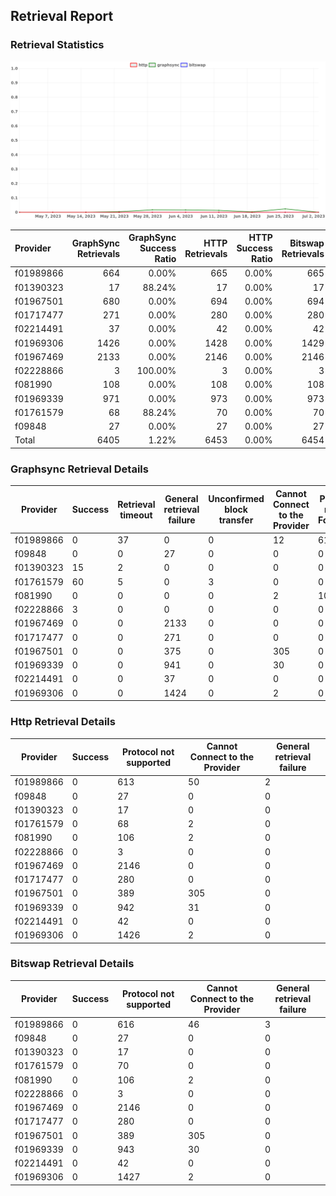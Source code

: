 ## Retrieval Report
### Retrieval Statistics
<img src="https://raw.githubusercontent.com/data-preservation-programs/filplus-checker-assets/main/filecoin-project/filecoin-plus-large-datasets/issues/1955/1688373743372.png"/>

| Provider  | GraphSync Retrievals | GraphSync Success Ratio | HTTP Retrievals | HTTP Success Ratio | Bitswap Retrievals | Bitswap Success Ratio |
| :-------- | -------------------: | ----------------------: | --------------: | -----------------: | -----------------: | --------------------: |
| f01989866 |                  664 |                   0.00% |             665 |              0.00% |                665 |                 0.00% |
| f01390323 |                   17 |                  88.24% |              17 |              0.00% |                 17 |                 0.00% |
| f01967501 |                  680 |                   0.00% |             694 |              0.00% |                694 |                 0.00% |
| f01717477 |                  271 |                   0.00% |             280 |              0.00% |                280 |                 0.00% |
| f02214491 |                   37 |                   0.00% |              42 |              0.00% |                 42 |                 0.00% |
| f01969306 |                 1426 |                   0.00% |            1428 |              0.00% |               1429 |                 0.00% |
| f01967469 |                 2133 |                   0.00% |            2146 |              0.00% |               2146 |                 0.00% |
| f02228866 |                    3 |                 100.00% |               3 |              0.00% |                  3 |                 0.00% |
| f081990   |                  108 |                   0.00% |             108 |              0.00% |                108 |                 0.00% |
| f01969339 |                  971 |                   0.00% |             973 |              0.00% |                973 |                 0.00% |
| f01761579 |                   68 |                  88.24% |              70 |              0.00% |                 70 |                 0.00% |
| f09848    |                   27 |                   0.00% |              27 |              0.00% |                 27 |                 0.00% |
| Total     |                 6405 |                   1.22% |            6453 |              0.00% |               6454 |                 0.00% |

### Graphsync Retrieval Details
| Provider  | Success | Retrieval timeout | General retrieval failure | Unconfirmed block transfer | Cannot Connect to the Provider | Piece not Found |
| --------- | ------- | ----------------- | ------------------------- | -------------------------- | ------------------------------ | --------------- |
| f01989866 | 0       | 37                | 0                         | 0                          | 12                             | 615             |
| f09848    | 0       | 0                 | 27                        | 0                          | 0                              | 0               |
| f01390323 | 15      | 2                 | 0                         | 0                          | 0                              | 0               |
| f01761579 | 60      | 5                 | 0                         | 3                          | 0                              | 0               |
| f081990   | 0       | 0                 | 0                         | 0                          | 2                              | 106             |
| f02228866 | 3       | 0                 | 0                         | 0                          | 0                              | 0               |
| f01967469 | 0       | 0                 | 2133                      | 0                          | 0                              | 0               |
| f01717477 | 0       | 0                 | 271                       | 0                          | 0                              | 0               |
| f01967501 | 0       | 0                 | 375                       | 0                          | 305                            | 0               |
| f01969339 | 0       | 0                 | 941                       | 0                          | 30                             | 0               |
| f02214491 | 0       | 0                 | 37                        | 0                          | 0                              | 0               |
| f01969306 | 0       | 0                 | 1424                      | 0                          | 2                              | 0               |

### Http Retrieval Details
| Provider  | Success | Protocol not supported | Cannot Connect to the Provider | General retrieval failure |
| --------- | ------- | ---------------------- | ------------------------------ | ------------------------- |
| f01989866 | 0       | 613                    | 50                             | 2                         |
| f09848    | 0       | 27                     | 0                              | 0                         |
| f01390323 | 0       | 17                     | 0                              | 0                         |
| f01761579 | 0       | 68                     | 2                              | 0                         |
| f081990   | 0       | 106                    | 2                              | 0                         |
| f02228866 | 0       | 3                      | 0                              | 0                         |
| f01967469 | 0       | 2146                   | 0                              | 0                         |
| f01717477 | 0       | 280                    | 0                              | 0                         |
| f01967501 | 0       | 389                    | 305                            | 0                         |
| f01969339 | 0       | 942                    | 31                             | 0                         |
| f02214491 | 0       | 42                     | 0                              | 0                         |
| f01969306 | 0       | 1426                   | 2                              | 0                         |

### Bitswap Retrieval Details
| Provider  | Success | Protocol not supported | Cannot Connect to the Provider | General retrieval failure |
| --------- | ------- | ---------------------- | ------------------------------ | ------------------------- |
| f01989866 | 0       | 616                    | 46                             | 3                         |
| f09848    | 0       | 27                     | 0                              | 0                         |
| f01390323 | 0       | 17                     | 0                              | 0                         |
| f01761579 | 0       | 70                     | 0                              | 0                         |
| f081990   | 0       | 106                    | 2                              | 0                         |
| f02228866 | 0       | 3                      | 0                              | 0                         |
| f01967469 | 0       | 2146                   | 0                              | 0                         |
| f01717477 | 0       | 280                    | 0                              | 0                         |
| f01967501 | 0       | 389                    | 305                            | 0                         |
| f01969339 | 0       | 943                    | 30                             | 0                         |
| f02214491 | 0       | 42                     | 0                              | 0                         |
| f01969306 | 0       | 1427                   | 2                              | 0                         |
